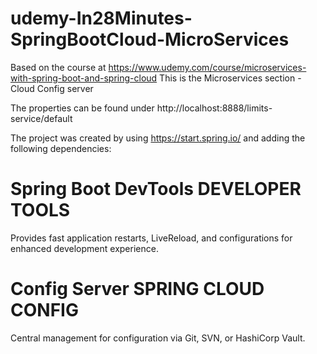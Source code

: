 # udemy-In28Minutes-SpringBootCloud-MicroServices
Based on the course at https://www.udemy.com/course/microservices-with-spring-boot-and-spring-cloud
This is the Microservices section - Cloud Config server

The properties can be found under http://localhost:8888/limits-service/default

The project was created by using https://start.spring.io/ and adding the following dependencies:

Spring Boot DevTools DEVELOPER TOOLS
====================================
Provides fast application restarts, LiveReload, and configurations for enhanced development experience.

Config Server SPRING CLOUD CONFIG
=================================
Central management for configuration via Git, SVN, or HashiCorp Vault.
